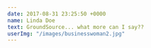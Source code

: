 ```yaml
---
date: 2017-08-31 23:25:50 +0000
name: Linda Doe
text: GroundSource... what more can I say??
userImg: "/images/businesswoman2.jpg"
---
```

